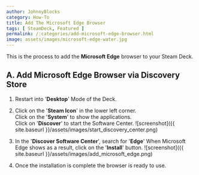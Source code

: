 ```yaml
---
author: JohnnyBlocks
category: How-To
title: Add The Microsoft Edge Browser
tags: [ SteamDeck, Featured ]
permalink: /:categories/add-microsoft-edge-browser.html
image: assets/images/microsoft-edge-water.jpg
---
```


This is the process to add the **Microsoft Edge** browser to your Steam Deck.  

<!--more-->

## A. Add Microsoft Edge Browser via Discovery Store

1. Restart into '**Desktop**' Mode of the Deck.  

2. Click on the '**Steam Icon**' in the lower left corner.  
    Click on the '**System**' to show the applications.  
    Click on '**Discover**' to start the Software Center.
    ![screenshot]({{ site.baseurl }}/assets/images/start_discovery_center.png)  

3. In the '**Discover Software Center**', search for '**Edge**'
    When Microsoft Edge shows as a result, click on the '**Install**' button.
   ![screenshot]({{ site.baseurl }}/assets/images/add_microsoft_edge.png)

4. Once the installation is complete the browser is ready to use.
